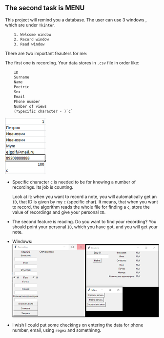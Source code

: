 The second task is MENU
-

This project will remind you a database. The user can use 3 windows , which are under `Tkinter`.

        1. Welcome window
        2. Record window
        3. Read window
        
There are two important feauters for me:

The first one is recording. Your data stores in `.csv` file in order like:  
        
        ID
        Surname
        Name
        Poetric
        Sex
        Email
        Phone number
        Number of views
        (*Specific character - )`c`
        
  ![Alt text](https://github.com/nikitaxgusev/My_tasks_py/blob/master/Menu/csvex.PNG?raw=true "Optional Title")
    
- Specific character `c` is needed to be for knowing a number of recordings. Its job is counting.

  Look at it: when you want to record a note, you will automatically get an `ID`, that ID is given by my `c` (specific char). It means,
  that when you want to record, the algorithm reads the whole file for finding a `c`, store the value of recordings and give your personal `ID`.


- The second feature is reading. 
  Do you want to find your recording? You should point your personal `ID`, which you have got, and you will get your note.


- Windows:
   ![Alt text](https://github.com/nikitaxgusev/My_tasks_py/blob/master/Menu/datab.PNG?raw=true "Optional Title")

  
  
- I wish I could put some checkings on entering the data for phone number, email, using `regex` and somethinng.
